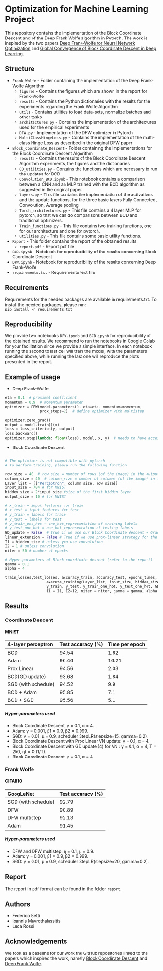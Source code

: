 # Optimization for Machine Learning Project
This repository contains the implementation of the Block Coordinate Descent and of the Deep Frank Wolfe algorithm in Pytorch. The work is inspired by the two papers [Deep Frank-Wolfe for Neural Network Optimization](https://arxiv.org/pdf/1811.07591.pdf) and [Global Convergence of Block Coordinate Descent in Deep Learning](https://arxiv.org/pdf/1803.00225.pdf).

## Structure
* `Frank_Wolfe` - Folder containing the implementation of the Deep Frank-Wolfe Algorithm
  * `figures` - Contains the figures which are shown in the report for Frank-Wolfe
  * `results` - Contains the Python dictionaries with the results for the experiments regarding the Frank Wolfe Algorithm
  * `utils` - Contains utilities to load data-sets, normalize batches and other tasks
  * `architectures.py` - Contains the implementation of the architectures used for the empirical experiments
  * `DFW.py` - Implementation of the DFW optimizer in Pytorch
  * `MultiClassHingeLoss.py` - Contains the implementation of the multi-class Hinge Loss as described in the original DFW paper
* `Block_Coordinate_Descent` - Folder containing the implementations for the Block Coordinate Descent Algorithm
  * `results` - Contains the results of the Block Coordinate Descent Algorithm experiments, the figures and the dictionaries
  * `CD_utilities.py` - Contains the functions which are necessary to run the updates for BCD
  * `Convolution_BCD.ipynb` - This notebook contains a comparison between a CNN and an MLP trained with the BCD algorithm as suggested in the original paper.
  * `layers.py` - This file contains the implementation of the activations and the update functions, for the three basic layers Fully Connected, Convolution, Average pooling
  * `Torch_architectures.py` - This file contains a 4 layer MLP for pytorch, so that we can do comparisons between BCD and traditional optimizers.
  * `Train_functions.py` - This file contains two training functions, one for our architecture and one for pytorch.
  * `utilities.py` - This file contains some basic utility functions.
* `Report` - This folder contains the report of the obtained results
  * `report.pdf` - Report pdf file
*  `BCD.ipynb` - Notebook for reproducibility of the results concerning Block Coordinate Descent
*  `DFW.ipynb` - Notebook for reproducibility of the results concerning Deep Frank-Wolfe
* `requirements.txt` - Requirements text file

## Requirements
Requirements for the needed packages are available in requirements.txt. To install the needed packages, please run:\
`pip install -r requirements.txt`

## Reproducibility
We provide two notebooks `DFW.ipynb` and `BCD.ipynb` for reproducibility of the obtained results.
We recommend to run the notebooks in Google Colab for your facilitation since we provide a simple interface.
In each notebook running the second to last cell will train the model, with the parameters specified above, while running the last one will reproduce the plots presented in the report.

## Example of usage
* Deep Frank-Wolfe
```python
eta = 0.1  # proximal coefficient
momentum = 0.9  # momentum parameter
optimizer = DFW(model.parameters(), eta=eta, momentum=momentum,
                prox_steps=2)  # define optimizer with multistep

optimizer.zero_grad()
output = model.train()(x)
loss = loss_criterion(y, output)
loss.backward()
optimizer.step(lambda: float(loss), model, x, y)  # needs to have access to the loss and the model
```
* Block Coordinate Descent

```python

# The optimizer is not compatible with pytorch
# To perform training, please run the following function

row_size = 40  # row_size = number of rows (of the image) in the output
column_size = 40  # column_size = number of columns (of the image) in the output
Layer_list = [["Perceptron", column_size, row_size]]
input_size = 784 # for MNIST
hidden_size = 2*input_size #size of the first hidden layer
output_size = 10 # for MNIST

# x_train = input features for train
# x_test = input features for test
# y_train = labels for train
# y_test = labels for test
# y_train_one_hot = one_hot_representation of training labels
# y_test_one_hot = one_hot_representation of testing labels
GD_update = False  # True if we use our Block Coordinate descent + Gradient VN Update
linear_extension = False # True if we use prox-linear strategy for the VN update
I1 = hidden_size # unless you use convolution
I2 = 1 # unless convolution
niter = 50 # number of epochs

# Hyper-parameters of Block coordinate descent (refer to the report)
gamma = 0.1
alpha = 4

train_losses,test_losses, accuracy_train, accuracy_test, epochs_times, Ws, bs =
                   execute_training(Layer_list, input_size, hidden_size, output_size, x_train, x_test,
                   y_train, y_test, y_train_one_hot, y_test_one_hot, GD_Update, linear_extension,
                   I1 = I1, I2=I2, niter = niter, gamma = gamma, alpha = alpha)

```

## Results

### Coordinate Descent

#### MNIST

| 4-layer perceptron   |  Test accuracy (%)|  Time per epoch
|:---------------------|-------------------|-------------------|
| BCD                  | 94.54             |      1.62         |
| Adam                 | 96.46             |      16.21        |
| Prox Linear          | 94.56             |      2.03         |
| BCD(GD update)       | 93.68             |      1.84         |
| SGD (with schedule)  | 94.52             |      9.9          |
| BCD + Adam           | 95.85             |      7.1          |
| BCD + SGD            | 95.56             |      5.1          |

##### Hyper-parameters used

* Block Coordinate Descent: γ = 0.1, α = 4.
* Adam: γ = 0.001, β1 = 0.9, β2 = 0.999.
* SGD: γ = 0.01, μ = 0.9, scheduler StepLR(stepsize=15,
gamma=0.2).
* Block Coordinate Descent with Prox Linear VN update:
γ = 0.1, α = 4.
* Block Coordinate Descent with GD update (4) for VN :
γ = 0.1, α = 4, T = 250, ηt = O (1/T).
* Block Coordinate Descent: γ = 0.1, α = 4

### Frank Wolfe

#### CIFAR10

| GoogLeNet            |  Test accuracy (%)|
|:---------------------|-------------------|
| SGD (with schedule)  | 92.79             |
| DFW                  | 90.89             |
| DFW multistep        | 92.13             |
| Adam                 | 91.45             |


##### Hyper-parameters used

* DFW and DFW multistep: η = 0.1, μ = 0.9.
* Adam: γ = 0.001, β1 = 0.9, β2 = 0.999.
* SGD: γ = 0.01, μ = 0.9, scheduler StepLR(stepsize=20,
gamma=0.2).

## Report
The report in pdf format can be found in the folder `report`.

## Authors
- Federico Betti
- Ioannis Mavrothalassitis
- Luca Rossi

## Acknowledgements
We took as a baseline for our work the GitHub repositories linked to the papers which inspired the work, namely
[Block Coordinate Descent](https://github.com/IssamLaradji/BlockCoordinateDescent) and [Deep Frank Wolfe](https://github.com/oval-group/dfw#acknowledgments).
